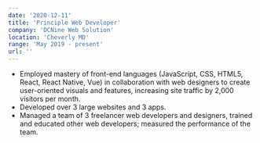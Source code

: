 ```yaml
---
date: '2020-12-11'
title: 'Principle Web Developer'
company: 'DCNine Web Solution'
location: 'Cheverly MD'
range: 'May 2019 - present'
url: ''
---
```


- Employed mastery of front-end languages (JavaScript, CSS, HTML5, React, React Native, Vue) in collaboration with web designers to create user-oriented visuals and features, increasing site traffic by 2,000 visitors per month.
- Developed over 3 large websites and 3 apps.
- Managed a team of 3 freelancer web developers and designers, trained and educated other web developers; measured the performance of the team.
